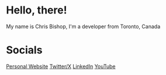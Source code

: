 # Hello, there!

My name is Chris Bishop, I'm a developer from Toronto, Canada

# Socials

[Personal Website](https://www.bishop.dev)
[Twitter/X](https://x.com/bishopdotdev)
[LinkedIn](https://www.linkedin.com/in/bishopdotdev)
[YouTube](https://www.youtube.com/@bishopdotdev)
